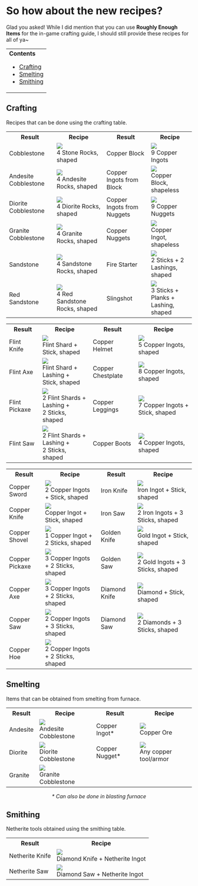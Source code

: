 # So how about the new recipes?

Glad you asked! While I did mention that you can use **Roughly Enough Items** for the in-game crafting guide, I should still provide these recipes for all of ya~

<table>
<tr><td>
<b>Contents</b>
<ul>
<li><a href="#crafting">Crafting</a></li>
<li><a href="#smelting">Smelting</a></li>
<li><a href="#smithing">Smithing</a></li>
</ul>
</td></tr>
</table>

<h2>Crafting</h2>
Recipes that can be done using the crafting table.
<table align="center">
<tr>
<th>Result</th>
<th>Recipe</th>
<th>Result</th>
<th>Recipe</th>
</tr>
<tr>
<td>Cobblestone</td>
<td><img src="https://raw.githubusercontent.com/JayCeeCreates/earlygame/resources/wiki_resources/recipes/crafting/rocks/cobblestone.png"><br>4 Stone Rocks, shaped</td>
<td>Copper Block</td>
<td><img src="https://raw.githubusercontent.com/JayCeeCreates/earlygame/resources/wiki_resources/recipes/crafting/copper_materials/copper_block.png"><br>9 Copper Ingots</td>
</tr>
<tr>
<td>Andesite Cobblestone</td>
<td><img src="https://raw.githubusercontent.com/JayCeeCreates/earlygame/resources/wiki_resources/recipes/crafting/rocks/andesite_cobble.png"><br>4 Andesite Rocks, shaped</td>
<td>Copper Ingots from Block</td>
<td><img src="https://raw.githubusercontent.com/JayCeeCreates/earlygame/resources/wiki_resources/recipes/crafting/copper_materials/copper_ingot_from_block.png"><br>Copper Block, shapeless</td>
</tr>
<tr>
<td>Diorite Cobblestone</td>
<td><img src="https://raw.githubusercontent.com/JayCeeCreates/earlygame/resources/wiki_resources/recipes/crafting/rocks/diorite_cobble.png"><br>4 Diorite Rocks, shaped</td>
<td>Copper Ingots from Nuggets</td>
<td><img src="https://raw.githubusercontent.com/JayCeeCreates/earlygame/resources/wiki_resources/recipes/crafting/copper_materials/copper_ingot_from_nugget.png"><br>9 Copper Nuggets</td>
</tr>
<tr>
<td>Granite Cobblestone</td>
<td><img src="https://raw.githubusercontent.com/JayCeeCreates/earlygame/resources/wiki_resources/recipes/crafting/rocks/granite_cobble.png"><br>4 Granite Rocks, shaped</td>
<td>Copper Nuggets</td>
<td><img src="https://raw.githubusercontent.com/JayCeeCreates/earlygame/resources/wiki_resources/recipes/crafting/copper_materials/copper_nugget_crafting.png"><br>Copper Ingot, shapeless</td>
</tr>
<tr>
<td>Sandstone</td>
<td><img src="https://raw.githubusercontent.com/JayCeeCreates/earlygame/resources/wiki_resources/recipes/crafting/rocks/sandstone.png"><br>4 Sandstone Rocks, shaped</td>
<td>Fire Starter</td>
<td><img src="https://raw.githubusercontent.com/JayCeeCreates/earlygame/resources/wiki_resources/recipes/crafting/primitive/fire_starter.png"><br>2 Sticks + 2 Lashings,<br>shaped</td>
</tr>
<tr>
<td>Red Sandstone</td>
<td><img src="https://raw.githubusercontent.com/JayCeeCreates/earlygame/resources/wiki_resources/recipes/crafting/rocks/red_sandstone.png"><br>4 Red Sandstone Rocks, shaped</td>
<td>Slingshot</td>
<td><img src="https://raw.githubusercontent.com/JayCeeCreates/earlygame/resources/wiki_resources/recipes/crafting/primitive/slingshot.png"><br>3 Sticks + Planks +<br>Lashing, shaped</td>
</tr>
</table>

<table align="center">
<tr>
<th>Result</th>
<th>Recipe</th>
<th>Result</th>
<th>Recipe</th>
</tr>
<tr>
<td>Flint Knife</td>
<td><img src="https://raw.githubusercontent.com/JayCeeCreates/earlygame/resources/wiki_resources/recipes/crafting/flint_tools/knife.png"><br>Flint Shard + Stick, shaped</td>
<td>Copper Helmet</td>
<td><img src="https://raw.githubusercontent.com/JayCeeCreates/earlygame/resources/wiki_resources/recipes/crafting/copper_armor/helmet.png"><br>5 Copper Ingots, shaped</td>
</tr>
<tr>
<td>Flint Axe</td>
<td><img src="https://raw.githubusercontent.com/JayCeeCreates/earlygame/resources/wiki_resources/recipes/crafting/flint_tools/axe.png"><br>Flint Shard + Lashing +<br>Stick, shaped</td>
<td>Copper Chestplate</td>
<td><img src="https://raw.githubusercontent.com/JayCeeCreates/earlygame/resources/wiki_resources/recipes/crafting/copper_armor/chestplate.png"><br>8 Copper Ingots, shaped</td>
</tr>
<tr>
<td>Flint Pickaxe</td>
<td><img src="https://raw.githubusercontent.com/JayCeeCreates/earlygame/resources/wiki_resources/recipes/crafting/flint_tools/pick.png"><br>2 Flint Shards + Lashing +<br>2 Sticks, shaped</td>
<td>Copper Leggings</td>
<td><img src="https://raw.githubusercontent.com/JayCeeCreates/earlygame/resources/wiki_resources/recipes/crafting/copper_armor/leggings.png"><br>7 Copper Ingots + Stick, shaped</td>
</tr>
<tr>
<td>Flint Saw</td>
<td><img src="https://raw.githubusercontent.com/JayCeeCreates/earlygame/resources/wiki_resources/recipes/crafting/flint_tools/saw.png"><br>2 Flint Shards + Lashing +<br>2 Sticks, shaped</td>
<td>Copper Boots</td>
<td><img src="https://raw.githubusercontent.com/JayCeeCreates/earlygame/resources/wiki_resources/recipes/crafting/copper_armor/boots.png"><br>4 Copper Ingots, shaped</td>
</tr>
</table>

<table align="center">
<tr>
<th>Result</th>
<th>Recipe</th>
<th>Result</th>
<th>Recipe</th>
</tr>
<tr>
<td>Copper Sword</td>
<td><img src="https://raw.githubusercontent.com/JayCeeCreates/earlygame/resources/wiki_resources/recipes/crafting/copper_tools/sword.png"><br>2 Copper Ingots + Stick, shaped</td>
<td>Iron Knife</td>
<td><img src="https://raw.githubusercontent.com/JayCeeCreates/earlygame/resources/wiki_resources/recipes/crafting/vanilla_tools/iron_knife.png"><br>Iron Ingot + Stick, shaped</td>
</tr>
<tr>
<td>Copper Knife</td>
<td><img src="https://raw.githubusercontent.com/JayCeeCreates/earlygame/resources/wiki_resources/recipes/crafting/copper_tools/knife.png"><br>Copper Ingot + Stick, shaped</td>
<td>Iron Saw</td>
<td><img src="https://raw.githubusercontent.com/JayCeeCreates/earlygame/resources/wiki_resources/recipes/crafting/vanilla_tools/iron_saw.png"><br>2 Iron Ingots + 3 Sticks, shaped</td>
</tr>
<tr>
<td>Copper Shovel</td>
<td><img src="https://raw.githubusercontent.com/JayCeeCreates/earlygame/resources/wiki_resources/recipes/crafting/copper_tools/shovel.png"><br>1 Copper Ingot + 2 Sticks, shaped</td>
<td>Golden Knife</td>
<td><img src="https://raw.githubusercontent.com/JayCeeCreates/earlygame/resources/wiki_resources/recipes/crafting/vanilla_tools/golden_knife.png"><br>Gold Ingot + Stick, shaped</td>
</tr>
<tr>
<td>Copper Pickaxe</td>
<td><img src="https://raw.githubusercontent.com/JayCeeCreates/earlygame/resources/wiki_resources/recipes/crafting/copper_tools/pick.png"><br>3 Copper Ingots + 2 Sticks, shaped</td>
<td>Golden Saw</td>
<td><img src="https://raw.githubusercontent.com/JayCeeCreates/earlygame/resources/wiki_resources/recipes/crafting/vanilla_tools/golden_saw.png"><br>2 Gold Ingots + 3 Sticks, shaped</td>
</tr>
<tr>
<td>Copper Axe</td>
<td><img src="https://raw.githubusercontent.com/JayCeeCreates/earlygame/resources/wiki_resources/recipes/crafting/copper_tools/axe.png"><br>3 Copper Ingots + 2 Sticks, shaped</td>
<td>Diamond Knife</td>
<td><img src="https://raw.githubusercontent.com/JayCeeCreates/earlygame/resources/wiki_resources/recipes/crafting/vanilla_tools/diamond_knife.png"><br>Diamond + Stick, shaped</td>
</tr>
<tr>
<td>Copper Saw</td>
<td><img src="https://raw.githubusercontent.com/JayCeeCreates/earlygame/resources/wiki_resources/recipes/crafting/copper_tools/saw.png"><br>2 Copper Ingots + 3 Sticks, shaped</td>
<td>Diamond Saw</td>
<td><img src="https://raw.githubusercontent.com/JayCeeCreates/earlygame/resources/wiki_resources/recipes/crafting/vanilla_tools/diamond_saw.png"><br>2 Diamonds + 3 Sticks, shaped</td>
</tr>
<tr>
<td>Copper Hoe</td>
<td><img src="https://raw.githubusercontent.com/JayCeeCreates/earlygame/resources/wiki_resources/recipes/crafting/copper_tools/hoe.png"><br>2 Copper Ingots + 2 Sticks, shaped</td>
</tr>
</table>

<h2>Smelting</h2>
Items that can be obtained from smelting from furnace.
<table align="center">
<tr>
<th>Result</th>
<th>Recipe</th>
<th>Result</th>
<th>Recipe</th>
</tr>
<tr>
<td>Andesite</td>
<td><img src="https://raw.githubusercontent.com/JayCeeCreates/earlygame/resources/wiki_resources/recipes/smelting/andesite.png"><br>Andesite Cobblestone</td>
<td>Copper Ingot*</td>
<td><img src="https://raw.githubusercontent.com/JayCeeCreates/earlygame/resources/wiki_resources/recipes/smelting/copper_ingot.png"><br>Copper Ore</td>
</tr>
<tr>
<td>Diorite</td>
<td><img src="https://raw.githubusercontent.com/JayCeeCreates/earlygame/resources/wiki_resources/recipes/smelting/diorite.png"><br>Diorite Cobblestone</td>
<td>Copper Nugget*</td>
<td><img src="https://raw.githubusercontent.com/JayCeeCreates/earlygame/resources/wiki_resources/recipes/smelting/copper_nugget_smelt.gif"><br>Any copper tool/armor</td>
</tr>
<tr>
<td>Granite</td>
<td><img src="https://raw.githubusercontent.com/JayCeeCreates/earlygame/resources/wiki_resources/recipes/smelting/granite.png"><br>Granite Cobblestone</td>
</tr>
</table>
<p align="center"><i>* Can also be done in blasting furnace</i></p>

<h2>Smithing</h2>
Netherite tools obtained using the smithing table.
<table align="center">
<tr>
<th>Result</th>
<th>Recipe</th>
</tr>
<tr>
<td>Netherite Knife</td>
<td><img src="https://raw.githubusercontent.com/JayCeeCreates/earlygame/resources/wiki_resources/recipes/smithing/knife.png"><br>Diamond Knife + Netherite Ingot</td>
</tr>
<tr>
<td>Netherite Saw</td>
<td><img src="https://raw.githubusercontent.com/JayCeeCreates/earlygame/resources/wiki_resources/recipes/smithing/saw.png"><br>Diamond Saw + Netherite Ingot</td>
</tr>
</table>